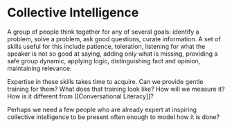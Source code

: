 # Collective Intelligence

A group of people think together for any of several goals: identify a problem, solve a problem, ask good questions, curate information. A set of skills useful for this include patience, toleration, listening for what the speaker is not so good at saying, adding only what is missing, providing a safe group dynamic, applying logic, distinguishing fact and opinion, maintaining relevance.

Expertise in these skills takes time to acquire. Can we provide gentle training for them? What does that training look like? How will we measure it? How is it different from [[Conversational Literacy]]?

Perhaps we need a few people who are already expert at inspiring collective intelligence to be present often enough to model how it is done?